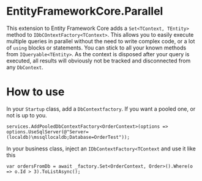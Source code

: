 # EntityFrameworkCore.Parallel
This extension to Entity Framework Core adds a `Set<TContext, TEntity>` method to `IDbCOntextFactory<TContext>`.
This allows you to easily execute multiple queries in parallel without the need to write complex code, or a lot of `using` blocks or statements.
You can stick to all your known methods from `IQueryable<TEntity>`.
As the context is disposed after your query is executed, all results will obviously not be tracked and disconnected from any `DbContext`.

# How to use
In your `Startup` class, add a `DbContextfactory`. If you want a pooled one, or not is up to you.
```
services.AddPooledDbContextFactory<OrderContext>(options => options.UseSqlServer(@"Server=(localdb)\mssqllocaldb;Database=OrderTest"));
```

In your business class, inject an `IDbContextFactory<TContext` and use it like this
```
var ordersFromDb = await _factory.Set<OrderContext, Order>().Where(o => o.Id > 3).ToListAsync();
```